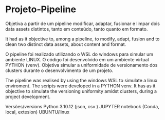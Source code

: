 # Projeto-Pipeline
Objetiva a partir de um pipeline modificar, adaptar, fusionar e limpar dois data assets distintos, tanto em 
conteúdo, tanto quanto em formato. 

It had as it objective to, among a pipeline, to modify, adapt, fusion and to clean two distinct data assets, about content and format. 

O pipeline foi realizado utilizando o WSL do windows para simular um ambiente LINUX.
O código foi desenvolvido em um ambiente virtual PYTHON (venv).
Objetiva simular a uniformidade de versionamento dos clusters durante o desenvolvimento de um projeto.

The pipeline was realised by using the windows WSL to simulate a linux enviroment. 
The scripts were developed in a PYTHON venv. 
It has as it objective to simulate the versioning uniformity amidst clusters, during a project development. 

Versões/versions
    Python 3.10.12 (json, csv )
    JUPYTER notebook (Conda, local, extesion)
    UBUNTU/linux 
